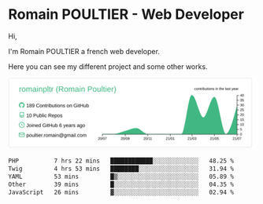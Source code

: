 # Romain POULTIER - Web Developer

Hi,

I'm Romain POULTIER a french web developer.

Here you can see my different project and some other works.



[![](https://raw.githubusercontent.com/romainpltr/romainpltr/master/profile-summary-card-output/vue/0-profile-details.svg)](https://github.com/vn7n24fzkq/github-profile-summary-cards)

<!--START_SECTION:waka-->
```text
PHP          7 hrs 22 mins   ████████████░░░░░░░░░░░░░   48.25 % 
Twig         4 hrs 53 mins   ████████░░░░░░░░░░░░░░░░░   31.94 % 
YAML         53 mins         █▒░░░░░░░░░░░░░░░░░░░░░░░   05.89 % 
Other        39 mins         █░░░░░░░░░░░░░░░░░░░░░░░░   04.35 % 
JavaScript   26 mins         ▓░░░░░░░░░░░░░░░░░░░░░░░░   02.94 % 
```
<!--END_SECTION:waka-->
